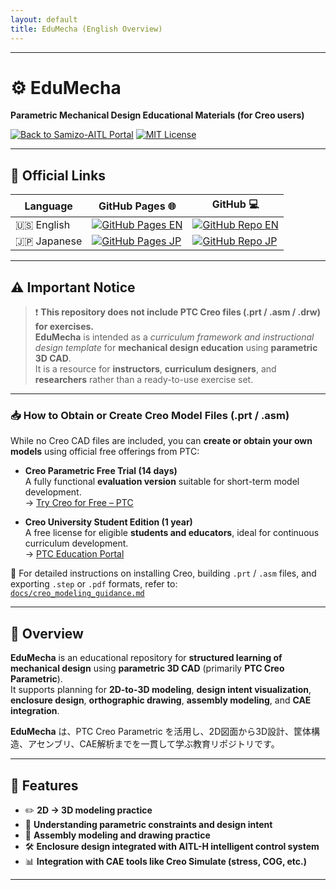 ```yaml
---
layout: default
title: EduMecha (English Overview)
---
```


---

# ⚙️ **EduMecha**

**Parametric Mechanical Design Educational Materials (for Creo users)**  

[![Back to Samizo-AITL Portal](https://img.shields.io/badge/Back%20to%20Samizo--AITL%20Portal-brightgreen)](https://samizo-aitl.github.io/en/) [![MIT License](https://img.shields.io/badge/license-MIT-blue.svg)](../LICENSE)

---

## 🔗 Official Links

| Language | GitHub Pages 🌐 | GitHub 💻 |
|----------|----------------|-----------|
| 🇺🇸 English | [![GitHub Pages EN](https://img.shields.io/badge/GitHub%20Pages-English-brightgreen?logo=github)](https://samizo-aitl.github.io/EduMecha/en/) | [![GitHub Repo EN](https://img.shields.io/badge/GitHub-English-blue?logo=github)](https://github.com/Samizo-AITL/EduMecha/tree/main/en) |
| 🇯🇵 Japanese | [![GitHub Pages JP](https://img.shields.io/badge/GitHub%20Pages-日本語版-brightgreen?logo=github)](https://samizo-aitl.github.io/EduMecha/) | [![GitHub Repo JP](https://img.shields.io/badge/GitHub-日本語版-blue?logo=github)](https://github.com/Samizo-AITL/EduMecha) |

---

## ⚠️ **Important Notice**

> ❗️ **This repository does not include PTC Creo files (.prt / .asm / .drw) for exercises.**  
> **EduMecha** is intended as a *curriculum framework and instructional design template* for **mechanical design education** using **parametric 3D CAD**.  
> It is a resource for **instructors**, **curriculum designers**, and **researchers** rather than a ready-to-use exercise set.

---

### 📥 **How to Obtain or Create Creo Model Files (.prt / .asm)**

While no Creo CAD files are included, you can **create or obtain your own models** using official free offerings from PTC:

- **Creo Parametric Free Trial (14 days)**  
  A fully functional **evaluation version** suitable for short-term model development.  
  → [Try Creo for Free – PTC](https://www.ptc.com/en/try-and-buy/free-trials)

- **Creo University Student Edition (1 year)**  
  A free license for eligible **students and educators**, ideal for continuous curriculum development.  
  → [PTC Education Portal](https://www.ptc.com/en/education/free-software/creo-university-download)

📄 For detailed instructions on installing Creo, building `.prt` / `.asm` files, and exporting `.step` or `.pdf` formats, refer to:  
[`docs/creo_modeling_guidance.md`](./docs/creo_modeling_guidance.md)

---

## 📘 **Overview**

**EduMecha** is an educational repository for **structured learning of mechanical design** using **parametric 3D CAD** (primarily **PTC Creo Parametric**).  
It supports planning for **2D-to-3D modeling**, **design intent visualization**, **enclosure design**, **orthographic drawing**, **assembly modeling**, and **CAE integration**.

**EduMecha** は、PTC Creo Parametric を活用し、2D図面から3D設計、筐体構造、アセンブリ、CAE解析までを一貫して学ぶ教育リポジトリです。

---

## 🔧 **Features**

- ✏️ **2D → 3D modeling practice**  
- 📐 **Understanding parametric constraints and design intent**  
- 🧩 **Assembly modeling and drawing practice**  
- 🛠 **Enclosure design integrated with AITL-H intelligent control system**  
- 📊 **Integration with CAE tools like Creo Simulate (stress, COG, etc.)**

---
